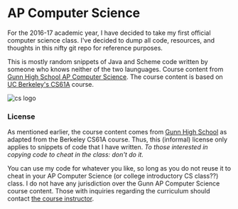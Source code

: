 # AP Computer Science
For the 2016-17 academic year, I have decided to take my first official computer science class. I've decided to dump all code, resources, and thoughts in this nifty git repo for reference purposes. 

This is mostly random snippets of Java and Scheme code written by someone who knows neither of the two launguages. Course content from [Gunn High School AP Computer Science](http://paleyontology.com). The course content is based on [UC Berkeley's CS61A](http://cs61a.org/) course.

![cs logo](http://paleyontology.com/alonzo_gunn.png)

### License
As mentioned earlier, the course content comes from [Gunn High School](http://paleyontology.com) as adapted from the Berkeley CS61A course. Thus, this (informal) license only applies to snippets of code that I have written. _To those interested in copying code to cheat in the class: don't do it._

You can use my code for whatever you like, so long as you do not reuse it to cheat in your AP Computer Science (or college introductory CS class??) class. I do not have any jurisdiction over the Gunn AP Computer Science course content. Those with inquiries regarding the curriculum should contact [the course instructor](http://paleyontology.com).
